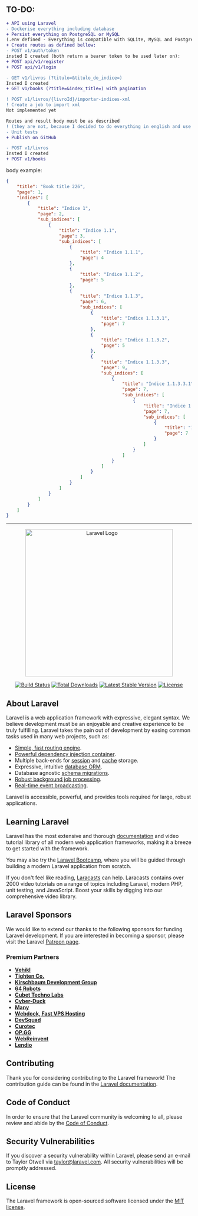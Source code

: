 ## TO-DO:
```diff
+ API using Laravel
- Dockerise everything including database
+ Persist everything on PostgreSQL or MySQL
(.env defined - Everything is compatible with SQLite, MySQL and PostgreSQL)
+ Create routes as defined bellow:
- POST v1/auth/token 
insted I created (both return a bearer token to be used later on):
+ POST api/v1/register
+ POST api/v1/login

- GET v1/livros (?titulo=&titulo_do_indice=)
Insted I created
+ GET v1/books (?title=&index_title=) with pagination

! POST v1/livros/{livroId}/importar-indices-xml
! Create a job to import xml
Not implemented yet

Routes and result body must be as described
! (they are not, because I decided to do everything in english and use pagination)
- Unit tests
+ Publish on GitHub

- POST v1/livros
Insted I created
+ POST v1/books
```
body example: 
```json
{
    "title": "Book title 226",
    "page": 1,
    "indices": [
        {
            "title": "Indice 1",
            "page": 2,
            "sub_indices": [
                {
                    "title": "Indice 1.1",
                    "page": 3,
                    "sub_indices": [
                        {
                            "title": "Indice 1.1.1",
                            "page": 4
                        },
                        {
                            "title": "Indice 1.1.2",
                            "page": 5
                        },
                        {
                            "title": "Indice 1.1.3",
                            "page": 6,
                            "sub_indices": [
                                {
                                    "title": "Indice 1.1.3.1",
                                    "page": 7
                                },
                                {
                                    "title": "Indice 1.1.3.2",
                                    "page": 5
                                },
                                {
                                    "title": "Indice 1.1.3.3",
                                    "page": 9,
                                    "sub_indices": [
                                        {
                                            "title": "Indice 1.1.3.3.1",
                                            "page": 7,
                                            "sub_indices": [
                                                {
                                                    "title": "Indice 1.1.3.3.1.1",
                                                    "page": 7,
                                                    "sub_indices": [
                                                        {
                                                            "title": "Indice 1.1.3.3.1.1.1",
                                                            "page": 7
                                                        }
                                                    ]
                                                }
                                            ]
                                        }
                                    ]
                                }
                            ]
                        }
                    ]
                }
            ]
        }
    ]
}
```


------------

<p align="center"><a href="https://laravel.com" target="_blank"><img src="https://raw.githubusercontent.com/laravel/art/master/logo-lockup/5%20SVG/2%20CMYK/1%20Full%20Color/laravel-logolockup-cmyk-red.svg" width="400" alt="Laravel Logo"></a></p>

<p align="center">
<a href="https://github.com/laravel/framework/actions"><img src="https://github.com/laravel/framework/workflows/tests/badge.svg" alt="Build Status"></a>
<a href="https://packagist.org/packages/laravel/framework"><img src="https://img.shields.io/packagist/dt/laravel/framework" alt="Total Downloads"></a>
<a href="https://packagist.org/packages/laravel/framework"><img src="https://img.shields.io/packagist/v/laravel/framework" alt="Latest Stable Version"></a>
<a href="https://packagist.org/packages/laravel/framework"><img src="https://img.shields.io/packagist/l/laravel/framework" alt="License"></a>
</p>

## About Laravel

Laravel is a web application framework with expressive, elegant syntax. We believe development must be an enjoyable and creative experience to be truly fulfilling. Laravel takes the pain out of development by easing common tasks used in many web projects, such as:

- [Simple, fast routing engine](https://laravel.com/docs/routing).
- [Powerful dependency injection container](https://laravel.com/docs/container).
- Multiple back-ends for [session](https://laravel.com/docs/session) and [cache](https://laravel.com/docs/cache) storage.
- Expressive, intuitive [database ORM](https://laravel.com/docs/eloquent).
- Database agnostic [schema migrations](https://laravel.com/docs/migrations).
- [Robust background job processing](https://laravel.com/docs/queues).
- [Real-time event broadcasting](https://laravel.com/docs/broadcasting).

Laravel is accessible, powerful, and provides tools required for large, robust applications.

## Learning Laravel

Laravel has the most extensive and thorough [documentation](https://laravel.com/docs) and video tutorial library of all modern web application frameworks, making it a breeze to get started with the framework.

You may also try the [Laravel Bootcamp](https://bootcamp.laravel.com), where you will be guided through building a modern Laravel application from scratch.

If you don't feel like reading, [Laracasts](https://laracasts.com) can help. Laracasts contains over 2000 video tutorials on a range of topics including Laravel, modern PHP, unit testing, and JavaScript. Boost your skills by digging into our comprehensive video library.

## Laravel Sponsors

We would like to extend our thanks to the following sponsors for funding Laravel development. If you are interested in becoming a sponsor, please visit the Laravel [Patreon page](https://patreon.com/taylorotwell).

### Premium Partners

- **[Vehikl](https://vehikl.com/)**
- **[Tighten Co.](https://tighten.co)**
- **[Kirschbaum Development Group](https://kirschbaumdevelopment.com)**
- **[64 Robots](https://64robots.com)**
- **[Cubet Techno Labs](https://cubettech.com)**
- **[Cyber-Duck](https://cyber-duck.co.uk)**
- **[Many](https://www.many.co.uk)**
- **[Webdock, Fast VPS Hosting](https://www.webdock.io/en)**
- **[DevSquad](https://devsquad.com)**
- **[Curotec](https://www.curotec.com/services/technologies/laravel/)**
- **[OP.GG](https://op.gg)**
- **[WebReinvent](https://webreinvent.com/?utm_source=laravel&utm_medium=github&utm_campaign=patreon-sponsors)**
- **[Lendio](https://lendio.com)**

## Contributing

Thank you for considering contributing to the Laravel framework! The contribution guide can be found in the [Laravel documentation](https://laravel.com/docs/contributions).

## Code of Conduct

In order to ensure that the Laravel community is welcoming to all, please review and abide by the [Code of Conduct](https://laravel.com/docs/contributions#code-of-conduct).

## Security Vulnerabilities

If you discover a security vulnerability within Laravel, please send an e-mail to Taylor Otwell via [taylor@laravel.com](mailto:taylor@laravel.com). All security vulnerabilities will be promptly addressed.

## License

The Laravel framework is open-sourced software licensed under the [MIT license](https://opensource.org/licenses/MIT).
